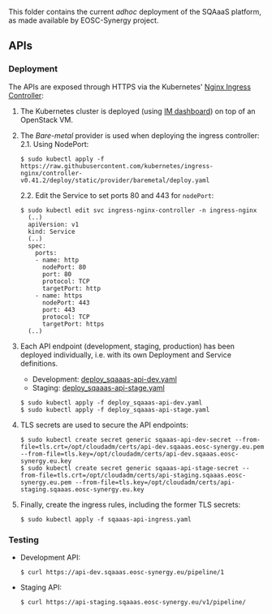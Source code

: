 This folder contains the current _adhoc_ deployment of the SQAaaS platform, as
made available by EOSC-Synergy project.

## APIs

### Deployment

The APIs are exposed through HTTPS via the Kubernetes'
[Nginx Ingress Controller](https://kubernetes.github.io/ingress-nginx/deploy/):
1. The Kubernetes cluster is deployed (using
   [IM dashboard](https://appsgrycap.i3m.upv.es:31443/im-dashboard/login)) on
   top of an OpenStack VM.

2. The _Bare-metal_ provider is used when deploying the ingress controller:
   2.1. Using NodePort:
   ```
   $ sudo kubectl apply -f https://raw.githubusercontent.com/kubernetes/ingress-nginx/controller-v0.41.2/deploy/static/provider/baremetal/deploy.yaml
   ```
   2.2. Edit the Service to set ports 80 and 443 for `nodePort`:
   ```
   $ sudo kubectl edit svc ingress-nginx-controller -n ingress-nginx
     (..)
     apiVersion: v1
     kind: Service
     (..)
     spec:
       ports:
       - name: http
         nodePort: 80
         port: 80
         protocol: TCP
         targetPort: http
       - name: https
         nodePort: 443
         port: 443
         protocol: TCP
         targetPort: https
     (..)
   ```

3. Each API endpoint (development, staging, production) has been deployed
   individually, i.e. with its own Deployment and Service definitions.
   - Development: [deploy_sqaaas-api-dev.yaml](deploy_sqaaas-api-dev.yaml)
   - Staging: [deploy_sqaaas-api-stage.yaml](deploy_sqaaas-api-stage.yaml)
   ```
   $ sudo kubectl apply -f deploy_sqaaas-api-dev.yaml
   $ sudo kubectl apply -f deploy_sqaaas-api-stage.yaml
   ```

4. TLS secrets are used to secure the API endpoints:
   ```
   $ sudo kubectl create secret generic sqaaas-api-dev-secret --from-file=tls.crt=/opt/cloudadm/certs/api-dev.sqaaas.eosc-synergy.eu.pem --from-file=tls.key=/opt/cloudadm/certs/api-dev.sqaaas.eosc-synergy.eu.key
   $ sudo kubectl create secret generic sqaaas-api-stage-secret --from-file=tls.crt=/opt/cloudadm/certs/api-staging.sqaaas.eosc-synergy.eu.pem --from-file=tls.key=/opt/cloudadm/certs/api-staging.sqaaas.eosc-synergy.eu.key
   ```

5. Finally, create the ingress rules, including the former TLS secrets:
   ```
   $ sudo kubectl apply -f sqaaas-api-ingress.yaml
   ```

### Testing
- Development API:
  ```
  $ curl https://api-dev.sqaaas.eosc-synergy.eu/pipeline/1
  ```
- Staging API:
  ```
  $ curl https://api-staging.sqaaas.eosc-synergy.eu/v1/pipeline/
  ```
